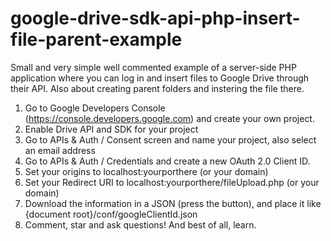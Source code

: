 google-drive-sdk-api-php-insert-file-parent-example
=========================================

Small and very simple well commented example of a server-side PHP application where you can log in and insert files to Google Drive through their API. Also about creating parent folders and instering the file there.

1. Go to Google Developers Console (https://console.developers.google.com) and create your own project.
2. Enable Drive API and SDK for your project
3. Go to APIs & Auth / Consent screen and name your project, also select an email address
4. Go to APIs & Auth / Credentials and create a new OAuth 2.0 Client ID.
5. Set your origins to localhost:yourporthere (or your domain)
6. Set your Redirect URI to localhost:yourporthere/fileUpload.php (or your domain)
7. Download the information in a JSON (press the button), and place it like {document root}/conf/googleClientId.json
8. Comment, star and ask questions! And best of all, learn.
